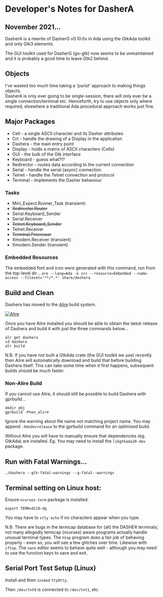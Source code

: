 # Developer's Notes for DasherA

## November 2021...

DasherA is a rewrite of DasherG v0.10.0x in Ada using the GtkAda toolkit and only Gtk3 elements.

The GUI toolkit used for DasherG (go-gtk) now seems to be unmaintained and it is probably a good time to leave Gtk2 behind. 

## Objects

I've wasted too much time taking a 'purist' approach to making things objects.  
DasherA is only ever going to be single-session, there will only ever be a single connection/terminal etc.
Henceforth, try to use objects only where required, elsewhere a traditional Ada procedural approach works just fine.

## Major Packages

* Cell - a single ASCII character and its Dasher attributes
* Crt - handle the drawing of a Display in the application
* Dashera - the main entry point
* Display - holds a matrix of ASCII characters (Cells)
* GUI - the bulk of the Gtk interface
* Keyboard - guess what?!?
* Redirector - routes data according to the current connection
* Serial - handle the serial (async) connection
* Telnet - handle the Telnet connection and protocol
* Terminal - implements the Dasher behaviour

### Tasks

* Mini_Expect.Runner_Task (transient)
* ~~Redirector.Router~~
* Serial.Keyboard_Sender
* Serial.Receiver
* ~~Telnet.Keyboard_Sender~~
* Telnet.Receiver
* ~~Terminal.Processor~~
* Xmodem.Receiver (transient)
* Xmodem.Sender (transient)

### Embedded Resources

The embedded font and icon were generated with this command, run from the top-level dir...
`are --lang=Ada -o src --resource=Embedded --name-access --fileset='**/*.*' share/dashera`

## Build and Clean

Dashera has moved to the [Alire](https://alire.ada.dev/) build system.

[![Alire](https://img.shields.io/endpoint?url=https://alire.ada.dev/badges/dashera.json)](https://alire.ada.dev/crates/dashera.html)

Once you have Alire installed you should be able to obtain the latest release of Dashera and build it with just the three commands below...
```
alr get dashera
cd dashera
alr build
```
N.B. If you have not built a GtkAda crate (the GUI toolkit we use) recently then Alire will automatically download and build that before building Dashera itself.  This can take some time when it first happens, subsequent builds should be much faster.

### Non-Alire Build

If you cannot use Alire, it should still be possible to build Dashera with gprbuild... 
```
mkdir obj
gprbuild -Pnon_alire 
```
Ignore the warning about file name not matching project name.
You may append `-Xmode=release` to the gprbuild command for an optimised build.

Without Alire you will have to manually ensure that dependencies (eg. GtkAda) are installed.
Eg. You may need to install the `libgtkada20-dev` package.


## Run with Fatal Warnings...
`./dashera --gtk-fatal-warnings --g-fatal--warnings`

## Terminal setting on Linux host:

Ensure `ncurses-term` package is installed.

`export TERM=d210-dg`

You may have to `stty echo` if no characters appear when you type.

N.B. There are bugs in the termcap database for (all) the DASHER terminals; not many allegedly termcap (ncurses) aware programs actually handle unusual terminal types.  The `htop` program does a fair job of behaving properly - even so, you will see a few glitches over time. Likewise with `iftop`.  The  `nano` editor seems to behave quite well - although you may need to use the function keys to save and exit.

## Serial Port Test Setup (Linux)

Install and then `insmod` `tty0tty`.

Then `/dev/tnt0` is connected to `/dev/tnt1`, etc.

